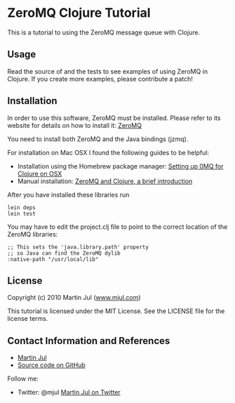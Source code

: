 # ZeroMQ Clojure Tutorial

This is a tutorial to using the ZeroMQ message queue with Clojure.

## Usage

Read the source of and the tests to see examples of using ZeroMQ in Clojure.
If you create more examples, please contribute a patch!

## Installation

In order to use this software, ZeroMQ must be installed. 
Please refer to its website for details on how to install it: [ZeroMQ](http://www.zeromq.org)

You need to install both ZeroMQ and the Java bindings (jzmq).

For installation on Mac OSX I found the following guides to be helpful:

* Installation using the Homebrew package manager: [Setting up 0MQ for Clojure on OSX](http://blog.trydionel.com/2010/08/25/setting-up-0mq-for-clojure-on-osx/)
* Manual installation: [ZeroMQ and Clojure, a brief introduction](http://antoniogarrote.wordpress.com/2010/09/08/zeromq-and-clojure-a-brief-introduction/)

After you have installed these libraries run

    lein deps
    lein test

You may have to edit the project.clj file to point to the correct location of the ZeroMQ libraries:

	;; This sets the 'java.library.path' property
	;; so Java can find the ZeroMQ dylib
	:native-path "/usr/local/lib"

## License

Copyright (c) 2010 Martin Jul (www.mjul.com)

This tutorial is licensed under the MIT License. See the LICENSE file for
the license terms.

## Contact Information and References

* [Martin Jul](http://www.mjul.com)
* [Source code on GitHub](http://github.com/mjul/zeromq-tutorial)

Follow me:

* Twitter: @mjul [Martin Jul on Twitter](http://twitter.com/mjul)

